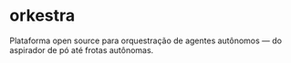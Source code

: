 # orkestra
Plataforma open source para orquestração de agentes autônomos — do aspirador de pó até frotas autônomas.
